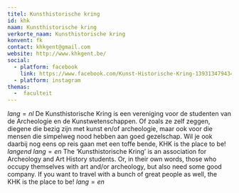 ```yaml
---
titel: Kunsthistorische kring
id: khk
naam: Kunsthistorische kring
verkorte_naam: Kunsthistorische kring
konvent: fk
contact: khkgent@gmail.com
website: http://www.khkgent.be/
social:
  - platform: facebook
    link: https://www.facebook.com/Kunst-Historische-Kring-1393134794349013/timeline/
  - platform: instagram
themas:
  -  faculteit
---
```


$lang=nl$ 
De Kunsthistorische Kring is een vereniging voor de studenten van de Archeologie en de Kunstwetenschappen. Of zoals ze zelf zeggen, diegene die bezig zijn met kunst en/of archeologie, maar ook voor die mensen die simpelweg nood hebben aan goed gezelschap. Wil je ook daarbij nog eens op reis gaan met een toffe bende, KHK is the place to be! 
$langend$ 
$lang=en$ 
The ‘Kunsthistorische Kring’ is an association for Archeology and Art History students. Or, in their own words, those who occupy themselves with art and/or archeology, but also need some good company. If you want to travel with a bunch of great people as well, the KHK is the place to be! 
$lang=en$
